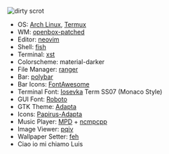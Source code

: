 ![dirty scrot](https://0x0.st/sv0F.png)

- OS: [Arch Linux], [Termux]
- WM: [openbox-patched]
- Editor: [neovim]
- Shell: [fish]
- Terminal: [xst]
- Colorscheme: material-darker
- File Manager: [ranger]
- Bar: [polybar]
- Bar Icons: [FontAwesome]
- Terminal Font: [Iosevka] Term SS07 (Monaco Style)
- GUI Font: [Roboto]
- GTK Theme: [Adapta]
- Icons: [Papirus-Adapta]
- Music Player: [MPD] + [ncmpcpp]
- Image Viewer: [pqiv]
- Wallpaper Setter: [feh]
- Ciao io mi chiamo Luis

[Arch Linux]:      https://www.archlinux.org/
[Termux]:          https://termux.com/
[openbox-patched]: https://github.com/dylanaraps/openbox-patched
[neovim]:          https://neovim.io/
[fish]:            https://github.com/fish-shell/fish-shell
[xst]:             https://github.com/gnotclub/xst
[ranger]:          https://github.com/ranger/ranger
[polybar]:         https://github.com/jaagr/polybar
[FontAwesome]:     https://github.com/FortAwesome/Font-Awesome
[Iosevka]:         https://github.com/be5invis/Iosevka
[Roboto]:          https://github.com/google/roboto
[Adapta]:          https://github.com/adapta-project/adapta-gtk-theme
[Papirus-Adapta]:  https://github.com/PapirusDevelopmentTeam/papirus-icon-theme
[MPD]:             https://github.com/MusicPlayerDaemon/MPD
[ncmpcpp]:         https://github.com/arybczak/ncmpcpp
[pqiv]:            https://github.com/phillipberndt/pqiv
[feh]:             https://github.com/derf/feh
